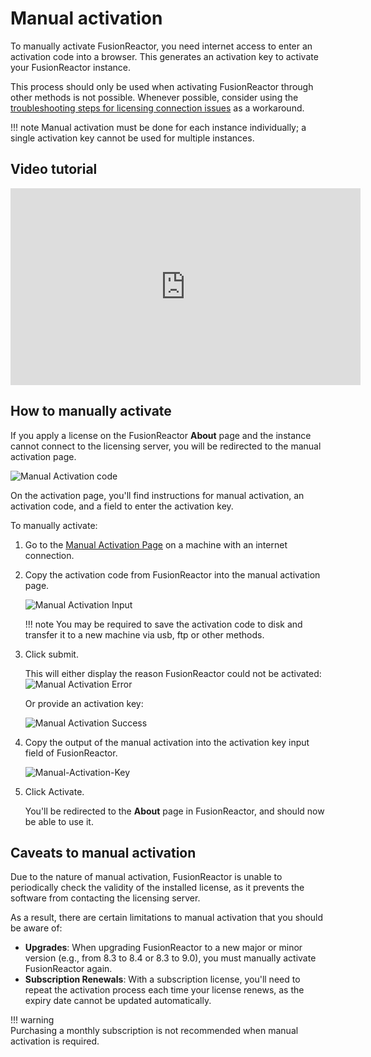 # Manual activation

To manually activate FusionReactor, you need internet access to enter an activation code into a browser. This generates an activation key to activate your FusionReactor instance.


This process should only be used when activating FusionReactor through other methods is not possible. Whenever possible, consider using the [troubleshooting steps for licensing connection issues](/Admin-and-data/Licensing/Troubleshooting/) as a workaround.

!!! note
    Manual activation must be done for each instance individually; a single activation key cannot be used for multiple instances.

## Video tutorial

<iframe width="560" height="315" src="https://www.youtube.com/embed/5EHY8TEa8g8" frameborder="0" allow="accelerometer; autoplay; encrypted-media; gyroscope; picture-in-picture" allowfullscreen></iframe>

## How to manually activate

If you apply a license on the FusionReactor **About** page and the instance cannot connect to the licensing server, you will be redirected to the manual activation page.

 ![Manual Activation code](../../Licensing/Manual-Activation-Code.jpg)

On the activation page, you'll find instructions for manual activation, an activation code, and a field to enter the activation key.

To manually activate:

1. Go to the [Manual Activation Page](https://portal.fusion-reactor.com/manual) on a machine with an internet connection.

2. Copy the activation code from FusionReactor into the manual activation page.

    ![Manual Activation Input](../../Licensing/Manual-Activation-Input.jpg)

    !!! note
        You may be required to save the activation code to disk and transfer it to a new machine via usb, ftp or other methods.

1. Click submit.

    This will either display the reason FusionReactor could not be activated:
    ![Manual Activation Error](../../Licensing/Manual-Activation-Error.jpg)

     Or provide an activation key:

     ![Manual Activation Success](../../Licensing/Manual-Activation-Success.jpg)

1. Copy the output of the manual activation into the activation key input field of FusionReactor.

    ![Manual-Activation-Key](../../Licensing/Manual-Activation-Key.jpg)

1. Click Activate.

    You'll be redirected to the **About** page in FusionReactor, and should now be able to use it.


## Caveats to manual activation

Due to the nature of manual activation, FusionReactor is unable to periodically check the validity of the installed license, as it prevents the software from contacting the licensing server.  

As a result, there are certain limitations to manual activation that you should be aware of:

- **Upgrades**: When upgrading FusionReactor to a new major or minor version (e.g., from 8.3 to 8.4 or 8.3 to 9.0), you must manually activate FusionReactor again.
- **Subscription Renewals**: With a subscription license, you'll need to repeat the activation process each time your license renews, as the expiry date cannot be updated automatically.

!!! warning  
    Purchasing a monthly subscription is not recommended when manual activation is required.  